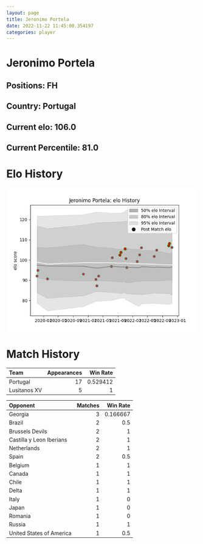 ```yaml
---  
layout: page  
title: Jeronimo Portela  
date: 2022-11-22 11:45:00.354197  
categories: player  
---
```

# Jeronimo Portela

## Positions: FH

## Country: Portugal

## Current elo: 106.0

## Current Percentile: 81.0

# Elo History


![elo history](history_JeronimoPortela.png)
# Match History


| Team         |   Appearances |   Win Rate |
|:-------------|--------------:|-----------:|
| Portugal     |            17 |   0.529412 |
| Lusitanos XV |             5 |   1        |

| Opponent                 |   Matches |   Win Rate |
|:-------------------------|----------:|-----------:|
| Georgia                  |         3 |   0.166667 |
| Brazil                   |         2 |   0.5      |
| Brussels Devils          |         2 |   1        |
| Castilla y Leon Iberians |         2 |   1        |
| Netherlands              |         2 |   1        |
| Spain                    |         2 |   0.5      |
| Belgium                  |         1 |   1        |
| Canada                   |         1 |   1        |
| Chile                    |         1 |   1        |
| Delta                    |         1 |   1        |
| Italy                    |         1 |   0        |
| Japan                    |         1 |   0        |
| Romania                  |         1 |   0        |
| Russia                   |         1 |   1        |
| United States of America |         1 |   0.5      |